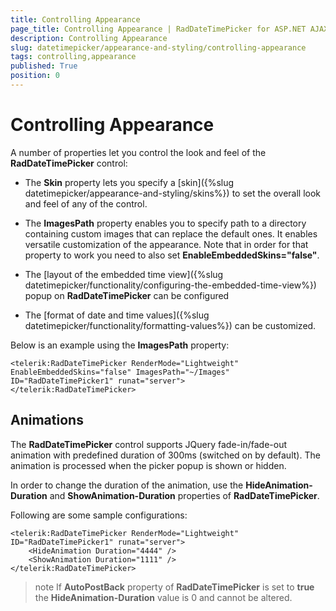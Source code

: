 ```yaml
---
title: Controlling Appearance
page_title: Controlling Appearance | RadDateTimePicker for ASP.NET AJAX Documentation
description: Controlling Appearance
slug: datetimepicker/appearance-and-styling/controlling-appearance
tags: controlling,appearance
published: True
position: 0
---
```


# Controlling Appearance


A number of properties let you control the look and feel of the **RadDateTimePicker** control:

* The **Skin** property lets you specify a [skin]({%slug datetimepicker/appearance-and-styling/skins%}) to set the overall look and feel of any of the control.

* The **ImagesPath** property enables you to specify path to a directory containing custom images that can replace the default ones. It enables versatile customization of the appearance. Note that in order for that property to work you need to also set **EnableEmbeddedSkins="false"**.

* The [layout of the embedded time view]({%slug datetimepicker/functionality/configuring-the-embedded-time-view%}) popup on **RadDateTimePicker** can be configured

* The [format of date and time values]({%slug datetimepicker/functionality/formatting-values%}) can be customized.


Below is an example using the **ImagesPath** property:

````ASPNET
<telerik:RadDateTimePicker RenderMode="Lightweight" EnableEmbeddedSkins="false" ImagesPath="~/Images" ID="RadDateTimePicker1" runat="server">
</telerik:RadDateTimePicker>
````



## Animations

The **RadDateTimePicker** control supports JQuery fade-in/fade-out animation with predefined duration of 300ms (switched on by default). The animation is processed when the picker popup is shown or hidden.

In order to change the duration of the animation, use the **HideAnimation-Duration** and **ShowAnimation-Duration** properties of **RadDateTimePicker**.

Following are some sample configurations:

````ASPNET
<telerik:RadDateTimePicker RenderMode="Lightweight" ID="RadDateTimePicker1" runat="server">
    <HideAnimation Duration="4444" />
    <ShowAnimation Duration="1111" />
</telerik:RadDateTimePicker>	
````


>note 
If **AutoPostBack** property of **RadDateTimePicker** is set to **true** the **HideAnimation-Duration** value is 0 and cannot be altered.
>


